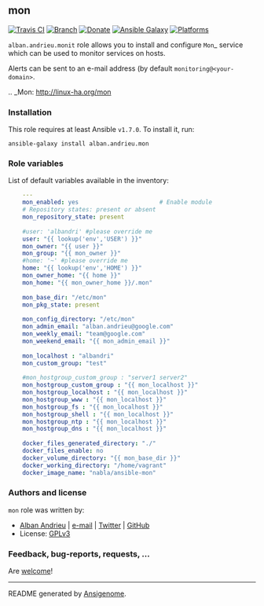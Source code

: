 ## mon

[![Travis CI](http://img.shields.io/travis/AlbanAndrieu/ansible-mon.svg?style=flat)](http://travis-ci.org/AlbanAndrieu/ansible-mon) [![Branch](http://img.shields.io/github/tag/AlbanAndrieu/ansible-mon.svg?style=flat-square)](https://github.com/AlbanAndrieu/ansible-mon/tree/master) [![Donate](https://img.shields.io/gratipay/AlbanAndrieu.svg?style=flat)](https://www.gratipay.com/AlbanAndrieu)  [![Ansible Galaxy](http://img.shields.io/badge/galaxy-alban.andrieu.mon-blue.svg?style=flat)](https://galaxy.ansible.com/list#/roles/2115) [![Platforms](http://img.shields.io/badge/platforms-debian%20/%20ubuntu-lightgrey.svg?style=flat)](#)

``alban.andrieu.monit`` role allows you to install and configure `Mon`_ service
which can be used to monitor services on hosts.

Alerts can be sent to an e-mail address (by default
``monitoring@<your-domain>``.

.. _Mon: http://linux-ha.org/mon

### Installation

This role requires at least Ansible `v1.7.0`. To install it, run:

    ansible-galaxy install alban.andrieu.mon



### Role variables

List of default variables available in the inventory:

```yaml
    ---
    mon_enabled: yes                       # Enable module
    # Repository states: present or absent
    mon_repository_state: present
    
    #user: 'albandri' #please override me
    user: "{{ lookup('env','USER') }}"
    mon_owner: "{{ user }}"
    mon_group: "{{ mon_owner }}"
    #home: '~' #please override me
    home: "{{ lookup('env','HOME') }}"
    mon_owner_home: "{{ home }}"
    mon_home: "{{ mon_owner_home }}/.mon"
    
    mon_base_dir: "/etc/mon"
    mon_pkg_state: present
    
    mon_config_directory: "/etc/mon"
    mon_admin_email: "alban.andrieu@google.com"
    mon_weekly_email: "team@google.com"
    mon_weekend_email: "{{ mon_admin_email }}"
    
    mon_localhost : "albandri"
    mon_custom_group: "test"   
    
    #mon_hostgroup_custom_group : "server1 server2"
    mon_hostgroup_custom_group : "{{ mon_localhost }}"
    mon_hostgroup_localhost : "{{ mon_localhost }}"
    mon_hostgroup_www : "{{ mon_localhost }}"
    mon_hostgroup_fs : "{{ mon_localhost }}"
    mon_hostgroup_shell : "{{ mon_localhost }}"
    mon_hostgroup_ntp : "{{ mon_localhost }}"
    mon_hostgroup_dns : "{{ mon_localhost }}"
    
    docker_files_generated_directory: "./"
    docker_files_enable: no
    docker_volume_directory: "{{ mon_base_dir }}"
    docker_working_directory: "/home/vagrant"
    docker_image_name: "nabla/ansible-mon"
```




### Authors and license

`mon` role was written by:
- [Alban Andrieu](fr.linkedin.com/in/nabla/) | [e-mail](mailto:alban.andrieu@free.fr) | [Twitter](https://twitter.com/AlbanAndrieu) | [GitHub](https://github.com/AlbanAndrieu)
- License: [GPLv3](https://tldrlegal.com/license/gnu-general-public-license-v3-%28gpl-3%29)

### Feedback, bug-reports, requests, ...

Are [welcome](https://github.com/AlbanAndrieu/ansible-mon/issues>)!

***

README generated by [Ansigenome](https://github.com/nickjj/ansigenome/).
